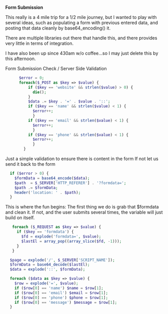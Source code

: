**Form Submission**

This really is a 4 mile trip for a 1/2 mile journey, but I wanted to play
with several ideas, such as populating a form with previous entered data,
and posting that data cleanly by base64_encoding() it.

There are multiple libraries out there that handle this, and there provides
very little in terms of integration.

I have also been up since 430am w/o coffee...so I may just delete this by
this afternoon.

Form Submission Check / Server Side Validation
```php
      $error = 0;
      foreach($_POST as $key => $value) {
          if ($key == 'website' && strlen($value) > 0) {
            die();
          }
          $data .= $key . '=' . $value . '::';
          if ($key == 'name' && strlen($value) < 1) {
            $error++;
            }
          if ($key == 'email' && strlen($value) < 1) {
            $error++;
            }
          if ($key == 'phone' && strlen($value) < 1) {
            $error++;
            }
        }
```

Just a simple validation to ensure there is content in the form
If not let us send it back to the form
```php
  if ($error > 0) {
    $formData = base64_encode($data);
    $path  = $_SERVER['HTTP_REFERER'] . '?formdata=';
    $path .= $formData;
    header('location: ' . $path);
  }
```

This is where the fun begins:
The first thing we do is grab that $formdata and clean it.
If not, and the user submits several times, the variable will just build on
itself.
```php
   foreach ($_REQUEST as $key => $value) {
     if ($key == 'formdata') {
       $fd = explode('formdata=', $value);
       $lastEl = array_pop((array_slice($fd, -1)));
     }
   }
```

```php
  $page = explode('/', $_SERVER['SCRIPT_NAME']);
  $formData = base64_decode($lastEl);
  $data = explode('::', $formData);

  foreach ($data as $key => $value) {
    $row = explode('=', $value);
    if ($row[0] == 'name') $name = $row[1];
    if ($row[0] == 'email') $email = $row[1];
    if ($row[0] == 'phone') $phone = $row[1];
    if ($row[0] == 'message') $message = $row[1];
  }
```

